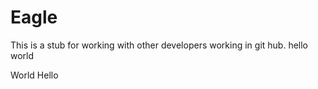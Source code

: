 Eagle
=====

This is a stub for working with other developers working in git hub.
hello world

World Hello
